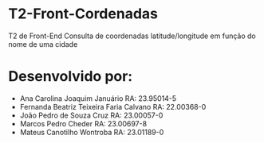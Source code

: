 # T2-Front-Cordenadas
T2 de Front-End
Consulta de coordenadas latitude/longitude em função do nome de uma cidade

# Desenvolvido por:
- Ana Carolina Joaquim Januário RA: 23.95014-5
- Fernanda Beatriz Teixeira Faria Calvano RA: 22.00368-0
- João Pedro de Souza Cruz RA: 23.00057-0
- Marcos Pedro Cheder RA: 23.00697-8
- Mateus Canotilho Wontroba RA: 23.01189-0

